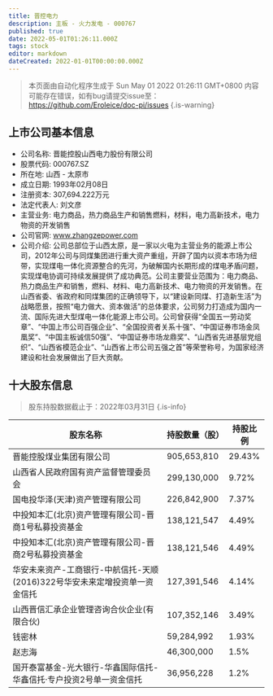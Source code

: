 ```yaml
---
title: 晋控电力
description: 主板 - 火力发电 - 000767
published: true
date: 2022-05-01T01:26:11.000Z
tags: stock
editor: markdown
dateCreated: 2022-01-01T00:00:00.000Z
---
```


> 本页面由自动化程序生成于 Sun May 01 2022 01:26:11 GMT+0800
> 内容可能存在错误，如有bug请提交issue至：https://github.com/Eroleice/doc-pi/issues
{.is-warning}

## 上市公司基本信息
- 公司名称: 晋能控股山西电力股份有限公司
- 股票代码: 000767.SZ
- 所在地: 山西 - 太原市
- 成立日期: 1993年02月08日
- 注册资本: 307,694.222万元
- 法定代表人: 刘文彦
- 主营业务: 电力商品，热力商品生产和销售燃料，材料，电力高新技术，电力物资的开发销售
- 公司官网: www.zhangzepower.com
- 公司介绍: 公司总部位于山西太原，是一家以火电为主营业务的能源上市公司，2012年公司与同煤集团进行重大资产重组，开辟了国内以资本市场为纽带，实现煤电一体化资源整合的先河，为破解国内长期形成的煤电矛盾问题，实现煤电协调可持续发展提供了成功典范。公司主要营业范围为：电力商品、热力商品生产和销售，燃料、材料、电力高新技术、电力物资的开发销售。在山西省委、省政府和同煤集团的正确领导下，以“建设新同煤、打造新生活”为战略愿景，按照“电力做大、资本做活”的总体要求，公司努力打造成为国内一流、国际先进大型煤电一体化能源上市公司。公司曾获得“全国五一劳动奖章”、“中国上市公司百强企业”、“全国投资者关系十强”、“中国证券市场金凤凰奖”、“中国主板诚信50强”、“中国证券市场龙鼎奖”、“山西省先进基层党组织”、“山西省模范企业”、“山西省上市公司五强之首”等荣誉称号，为国家经济建设和社会发展做出了巨大贡献。


## 十大股东信息
> 股东持股数据截止于：2022年03月31日
{.is-info}

| 股东名称 | 持股数量（股） | 持股比例 |
| --- | --- | --- |
| 晋能控股煤业集团有限公司 | 905,653,810 | 29.43% |
| 山西省人民政府国有资产监督管理委员会 | 299,130,000 | 9.72% |
| 国电投华泽(天津)资产管理有限公司 | 226,842,900 | 7.37% |
| 中投知本汇(北京)资产管理有限公司-晋商1号私募投资基金 | 138,121,547 | 4.49% |
| 中投知本汇(北京)资产管理有限公司-晋商2号私募投资基金 | 138,121,546 | 4.49% |
| 华安未来资产-工商银行-中航信托-天顺(2016)322号华安未来定增投资单一资金信托 | 127,391,546 | 4.14% |
| 山西晋信汇承企业管理咨询合伙企业(有限合伙) | 107,352,146 | 3.49% |
| 钱密林 | 59,284,992 | 1.93% |
| 赵志海 | 46,300,000 | 1.5% |
| 国开泰富基金-光大银行-华鑫国际信托-华鑫信托·专户投资2号单一资金信托 | 36,956,228 | 1.2% |




